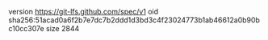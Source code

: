 version https://git-lfs.github.com/spec/v1
oid sha256:51acad0a6f2b7e7dc7b2ddd1d3bd3c4f23024773b1ab46612a0b90bc10cc307e
size 2844
